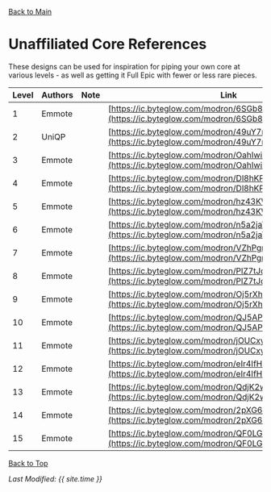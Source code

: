 [Back to Main](index.md)

# Unaffiliated Core References

These designs can be used for inspiration for piping your own core at various levels - as well as getting it Full Epic with fewer or less rare pieces.

| Level | Authors | Note | Link |
|---|---|---|---|
| 1 | Emmote |  | [https://ic.byteglow.com/modron/6SGb8xIuFm0blV3jmZxXx](https://ic.byteglow.com/modron/6SGb8xIuFm0blV3jmZxXx) |
| 2 | UniQP |  | [https://ic.byteglow.com/modron/49uY7mPzwK3Hq57dsfig2](https://ic.byteglow.com/modron/49uY7mPzwK3Hq57dsfig2) |
| 3 | Emmote |  | [https://ic.byteglow.com/modron/OahIwimtK_O87ih0slGMu](https://ic.byteglow.com/modron/OahIwimtK_O87ih0slGMu) |
| 4 | Emmote |  | [https://ic.byteglow.com/modron/Dl8hKP0t2fmq1jPaAozIG](https://ic.byteglow.com/modron/Dl8hKP0t2fmq1jPaAozIG) |
| 5 | Emmote |  | [https://ic.byteglow.com/modron/hz43KW0EhHxhmVx5ZkGuT](https://ic.byteglow.com/modron/hz43KW0EhHxhmVx5ZkGuT) |
| 6 | Emmote |  | [https://ic.byteglow.com/modron/n5a2jaTZpHHQBr4VTHslY](https://ic.byteglow.com/modron/n5a2jaTZpHHQBr4VTHslY) |
| 7 | Emmote |  | [https://ic.byteglow.com/modron/VZhPgrT2uWhdx9Tn29INc](https://ic.byteglow.com/modron/VZhPgrT2uWhdx9Tn29INc) |
| 8 | Emmote |  | [https://ic.byteglow.com/modron/PlZ7tJq929MxWmLMLGXiR](https://ic.byteglow.com/modron/PlZ7tJq929MxWmLMLGXiR) |
| 9 | Emmote |  | [https://ic.byteglow.com/modron/Oj5rXhS7l94MC_WCEmN0K](https://ic.byteglow.com/modron/Oj5rXhS7l94MC_WCEmN0K) |
| 10 | Emmote |  | [https://ic.byteglow.com/modron/QJ5APqB9A7DT9rIdfEBAy](https://ic.byteglow.com/modron/QJ5APqB9A7DT9rIdfEBAy) |
| 11 | Emmote |  | [https://ic.byteglow.com/modron/jOUCxyIsjaukEDj7emSYY](https://ic.byteglow.com/modron/jOUCxyIsjaukEDj7emSYY) |
| 12 | Emmote |  | [https://ic.byteglow.com/modron/eIr4IfHWHRd5QjWToVnvv](https://ic.byteglow.com/modron/eIr4IfHWHRd5QjWToVnvv) |
| 13 | Emmote |  | [https://ic.byteglow.com/modron/QdjK2wK1yVq8nuUpykzmk](https://ic.byteglow.com/modron/QdjK2wK1yVq8nuUpykzmk) |
| 14 | Emmote |  | [https://ic.byteglow.com/modron/2pXG6_uH2lfgbYMzD5tcK](https://ic.byteglow.com/modron/2pXG6_uH2lfgbYMzD5tcK) |
| 15 | Emmote |  | [https://ic.byteglow.com/modron/QF0LGplreQIl0OtZGlIxL](https://ic.byteglow.com/modron/QF0LGplreQIl0OtZGlIxL) |

[Back to Top](#top)

*Last Modified: {{ site.time }}*